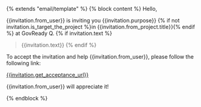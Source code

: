 {% extends "email/template" %}
{% block content %}
Hello,

{{invitation.from_user}} is inviting you {{invitation.purpose}} {% if not invitation.is_target_the_project %}in {{invitation.from_project.title}}{% endif %} at GovReady Q.
{% if invitation.text %}
> {{invitation.text}}
{% endif %}

To accept the invitation and help {{invitation.from_user}}, please follow the following link:

[{{invitation.get_acceptance_url}}]({{invitation.get_acceptance_url}})

{{invitation.from_user}} will appreciate it!

{% endblock %}
